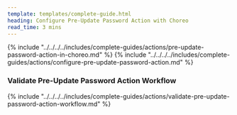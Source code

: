 ```yaml
---
template: templates/complete-guide.html
heading: Configure Pre-Update Password Action with Choreo
read_time: 3 mins
---
```


{% include "../../../../includes/complete-guides/actions/pre-update-password-action-in-choreo.md" %}
{% include "../../../../includes/complete-guides/actions/configure-pre-update-password-action.md" %}

### Validate Pre-Update Password Action Workflow

{% include "../../../../includes/complete-guides/actions/validate-pre-update-password-action-workflow.md" %}
